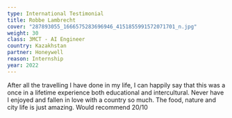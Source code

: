 ```yaml
---
type: International Testimonial
title: Robbe Lambrecht
cover: "287893055_1666575283696946_4151855991572071701_n.jpg"
weight: 30
class: 3MCT - AI Engineer
country: Kazakhstan
partner: Honeywell
reason: Internship
year: 2022
---
```

After all the travelling I have done in my life, I can happily say that this was a once in a lifetime experience both educational and intercultural. Never have I enjoyed and fallen in love with a country so much. The food, nature and city life is just amazing. Would recommend 20/10
